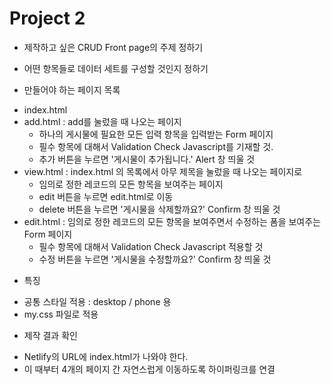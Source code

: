 # Project 2

- 제작하고 싶은 CRUD Front page의 주제 정하기
- 어떤 항목들로 데이터 세트를 구성할 것인지 정하기

- 만들어야 하는 페이지 목록

* index.html
* add.html : add를 눌렀을 때 나오는 페이지
  - 하나의 게시물에 필요한 모든 입력 항목을 입력받는 Form 페이지
  - 필수 항목에 대해서 Validation Check Javascript를 기재할 것.
  - 추가 버튼을 누르면 '게시물이 추가됩니다.' Alert 창 띄울 것
* view.html : index.html 의 목록에서 아무 제목을 눌렀을 때 나오는 페이지로
  - 임의로 정한 레코드의 모든 항목을 보여주는 페이지
  - edit 버튼을 누르면 edit.html로 이동
  - delete 버튼을 누르면 '게시물을 삭제할까요?' Confirm 창 띄울 것
* edit.html : 임의로 정한 레코드의 모든 항목을 보여주면서 수정하는 폼을 보여주는 Form 페이지
  - 필수 항목에 대해서 Validation Check Javascript 적용할 것
  - 수정 버튼을 누르면 '게시물을 수정할까요?' Confirm 창 띄울 것

- 특징

* 공통 스타일 적용 : desktop / phone 용
* my.css 파일로 적용

- 제작 결과 확인

* Netlify의 URL에 index.html가 나와야 한다.
* 이 때부터 4개의 페이지 간 자연스럽게 이동하도록 하이퍼링크를 연결
